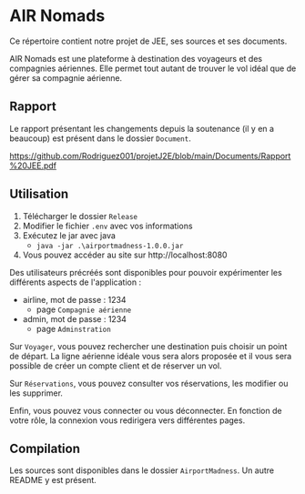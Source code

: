 # AIR Nomads
Ce répertoire contient notre projet de JEE, ses sources et ses documents.

AIR Nomads est une plateforme à destination des voyageurs
et des compagnies aériennes. Elle permet tout autant de
trouver le vol idéal que de gérer sa compagnie aérienne.

## Rapport
Le rapport présentant les changements depuis la soutenance
(il y en a beaucoup) est présent dans le dossier `Document`. 

https://github.com/Rodriguez001/projetJ2E/blob/main/Documents/Rapport%20JEE.pdf

## Utilisation
1) Télécharger le dossier `Release`
2) Modifier le fichier `.env` avec vos informations
3) Exécutez le jar avec java
   - `java -jar .\airportmadness-1.0.0.jar`
4) Vous pouvez accéder au site sur http://localhost:8080

Des utilisateurs précréés sont disponibles pour pouvoir 
expérimenter les différents aspects de l'application :
- airline, mot de passe : 1234
  - page `Compagnie aérienne`
- admin, mot de passe : 1234
  - page `Adminstration`

Sur `Voyager`, vous pouvez rechercher une destination puis
choisir un point de départ. La ligne aérienne idéale vous
sera alors proposée et il vous sera possible de créer un
compte client et de réserver un vol.

Sur `Réservations`, vous pouvez consulter vos réservations,
les modifier ou les supprimer.

Enfin, vous pouvez vous connecter ou vous déconnecter. En
fonction de votre rôle, la connexion vous redirigera vers
différentes pages.

## Compilation
Les sources sont disponibles dans le dossier `AirportMadness`.
Un autre README y est présent.

